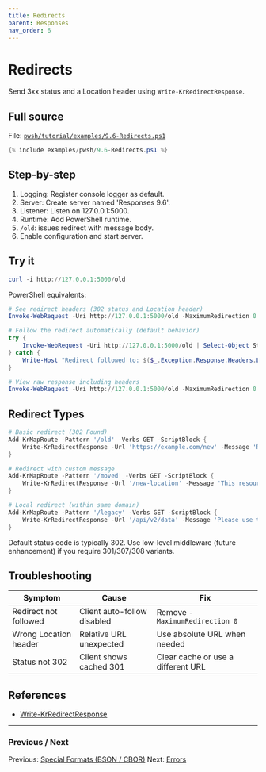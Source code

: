 ```yaml
---
title: Redirects
parent: Responses
nav_order: 6
---
```


# Redirects

Send 3xx status and a Location header using `Write-KrRedirectResponse`.

## Full source

File: [`pwsh/tutorial/examples/9.6-Redirects.ps1`][9.6-Redirects.ps1]

```powershell
{% include examples/pwsh/9.6-Redirects.ps1 %}
```

## Step-by-step

1. Logging: Register console logger as default.
2. Server: Create server named 'Responses 9.6'.
3. Listener: Listen on 127.0.0.1:5000.
4. Runtime: Add PowerShell runtime.
5. `/old`: issues redirect with message body.
6. Enable configuration and start server.

## Try it

```powershell
curl -i http://127.0.0.1:5000/old
```

PowerShell equivalents:

```powershell
# See redirect headers (302 status and Location header)
Invoke-WebRequest -Uri http://127.0.0.1:5000/old -MaximumRedirection 0 -ErrorAction SilentlyContinue | Select-Object StatusCode, Headers

# Follow the redirect automatically (default behavior)
try {
    Invoke-WebRequest -Uri http://127.0.0.1:5000/old | Select-Object StatusCode, BaseResponse
} catch {
    Write-Host "Redirect followed to: $($_.Exception.Response.Headers.Location)"
}

# View raw response including headers
Invoke-WebRequest -Uri http://127.0.0.1:5000/old -MaximumRedirection 0 -ErrorAction SilentlyContinue | Select-Object -ExpandProperty RawContent
```

## Redirect Types

```powershell
# Basic redirect (302 Found)
Add-KrMapRoute -Pattern '/old' -Verbs GET -ScriptBlock {
    Write-KrRedirectResponse -Url 'https://example.com/new' -Message 'Resource moved to /new'
}

# Redirect with custom message
Add-KrMapRoute -Pattern '/moved' -Verbs GET -ScriptBlock {
    Write-KrRedirectResponse -Url '/new-location' -Message 'This resource has permanently moved'
}

# Local redirect (within same domain)
Add-KrMapRoute -Pattern '/legacy' -Verbs GET -ScriptBlock {
    Write-KrRedirectResponse -Url '/api/v2/data' -Message 'Please use the new API endpoint'
}
```

Default status code is typically 302. Use low-level middleware (future enhancement) if you require 301/307/308 variants.

## Troubleshooting

| Symptom                 | Cause                              | Fix                                     |
|-------------------------|------------------------------------|-----------------------------------------|
| Redirect not followed   | Client auto-follow disabled         | Remove `-MaximumRedirection 0`          |
| Wrong Location header   | Relative URL unexpected             | Use absolute URL when needed            |
| Status not 302          | Client shows cached 301             | Clear cache or use a different URL      |

## References

- [Write-KrRedirectResponse][Write-KrRedirectResponse]

---

### Previous / Next

Previous: [Special Formats (BSON / CBOR)](./5.Special-Bson-Cbor)
Next: [Errors](./7.Errors)

[9.6-Redirects.ps1]: /pwsh/tutorial/examples/9.6-Redirects.ps1
[Write-KrRedirectResponse]: /pwsh/cmdlets/Write-KrRedirectResponse
